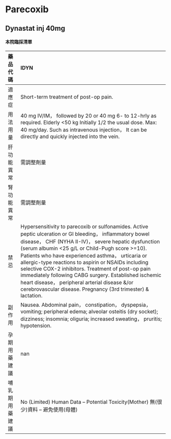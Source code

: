 # Parecoxib

## Dynastat inj 40mg

#### 本院臨採清單

| 藥品代碼       | IDYN                                                                                                                                                                                                                                                                                                                                                                                                                                                                                                                                                             |
|:---------------|:-----------------------------------------------------------------------------------------------------------------------------------------------------------------------------------------------------------------------------------------------------------------------------------------------------------------------------------------------------------------------------------------------------------------------------------------------------------------------------------------------------------------------------------------------------------------|
| 適應症         | Short-term treatment of post-op pain.                                                                                                                                                                                                                                                                                                                                                                                                                                                                                                                            |
| 用法用量       | 40 mg IV/IM， followed by 20 or 40 mg 6- to 12-hrly as required. Elderly <50 kg Initially 1/2 the usual dose. Max: 40 mg/day. Such as intravenous injection， It can be directly and quickly injected into the vein.                                                                                                                                                                                                                                                                                                                                             |
| 肝功能異常     | 需調整劑量                                                                                                                                                                                                                                                                                                                                                                                                                                                                                                                                                       |
| 腎功能異常     | 需調整劑量                                                                                                                                                                                                                                                                                                                                                                                                                                                                                                                                                       |
| 禁忌           | Hypersensitivity to parecoxib or sulfonamides. Active peptic ulceration or GI bleeding， inflammatory bowel disease， CHF (NYHA II-IV)， severe hepatic dysfunction (serum albumin <25 g/L or Child-Pugh score >=10). Patients who have experienced asthma， urticaria or allergic-type reactions to aspirin or NSAIDs including selective COX-2 inhibitors. Treatment of post-op pain immediately following CABG surgery. Established ischemic heart disease， peripheral arterial disease &/or cerebrovascular disease. Pregnancy (3rd trimester) & lactation. |
| 副作用         | Nausea. Abdominal pain， constipation， dyspepsia， vomiting; peripheral edema; alveolar osteitis (dry socket); dizziness; insomnia; oliguria; increased sweating， pruritis; hypotension.                                                                                                                                                                                                                                                                                                                                                                       |
| 孕期用藥建議   | nan                                                                                                                                                                                                                                                                                                                                                                                                                                                                                                                                                              |
| 哺乳期用藥建議 | No (Limited) Human Data – Potential Toxicity(Mother) 無(很少)資料 – 避免使用(母體)                                                                                                                                                                                                                                                                                                                                                                                                                                                                               |

